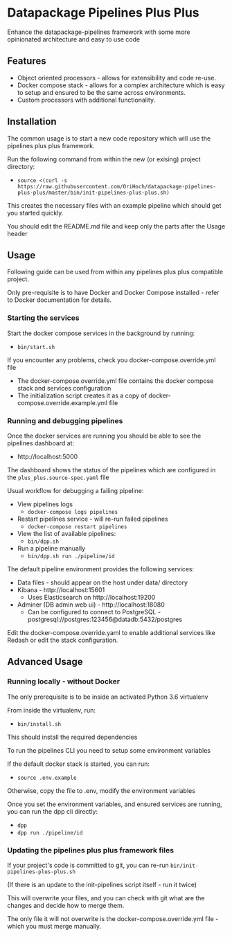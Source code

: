 # Datapackage Pipelines Plus Plus

Enhance the datapackage-pipelines framework with some more opinionated architecture and easy to use code


## Features

* Object oriented processors - allows for extensibility and code re-use.
* Docker compose stack - allows for a complex architecture which is easy to setup and ensured to be the same across environments.
* Custom processors with additional functionality.


## Installation

The common usage is to start a new code repository which will use the pipelines plus plus framework.

Run the following command from within the new (or exising) project directory:

* `source <(curl -s https://raw.githubusercontent.com/OriHoch/datapackage-pipelines-plus-plus/master/bin/init-pipelines-plus-plus.sh)`

This creates the necessary files with an example pipeline which should get you started quickly.

You should edit the README.md file and keep only the parts after the Usage header


## Usage

Following guide can be used from within any pipelines plus plus compatible project.

Only pre-requisite is to have Docker and Docker Compose installed - refer to Docker documentation for details.


### Starting the services

Start the docker compose services in the background by running:

* `bin/start.sh`

If you encounter any problems, check you docker-compose.override.yml file

* The docker-compose.override.yml file contains the docker compose stack and services configuration
* The initialization script creates it as a copy of docker-compose.override.example.yml file


### Running and debugging pipelines

Once the docker services are running you should be able to see the pipelines dashboard at:

* http://localhost:5000

The dashboard shows the status of the pipelines which are configured in the `plus_plus.source-spec.yaml` file

Usual workflow for debugging a failing pipeline:

* View pipelines logs
  * `docker-compose logs pipelines`
* Restart pipelines service - will re-run failed pipelines
  * `docker-compose restart pipelines`
* View the list of available pipelines:
  * `bin/dpp.sh`
* Run a pipeline manually
  * `bin/dpp.sh run ./pipeline/id`

The default pipeline environment provides the following services:

* Data files - should appear on the host under data/ directory
* Kibana - http://localhost:15601
  * Uses Elasticsearch on http://localhost:19200
* Adminer (DB admin web ui) - http://localhost:18080
  * Can be configured to connect to PostgreSQL - postgresql://postgres:123456@datadb:5432/postgres

Edit the docker-compose.override.yaml to enable additional services like Redash or edit the stack configuration.


## Advanced Usage


### Running locally - without Docker

The only prerequisite is to be inside an activated Python 3.6 virtualenv

From inside the virtualenv, run:

* `bin/install.sh`

This should install the required dependencies

To run the pipelines CLI you need to setup some environment variables

If the default docker stack is started, you can run:

* `source .env.example`

Otherwise, copy the file to .env, modify the environment variables

Once you set the environment variables, and ensured services are running, you can run the dpp cli directly:

* `dpp`
* `dpp run ./pipeline/id`


### Updating the pipelines plus plus framework files

If your project's code is committed to git, you can re-run `bin/init-pipelines-plus-plus.sh`

(If there is an update to the init-pipelines script itself - run it twice)

This will overwrite your files, and you can check with git what are the changes and decide how to merge them.

The only file it will not overwrite is the docker-compose.override.yml file - which you must merge manually.
